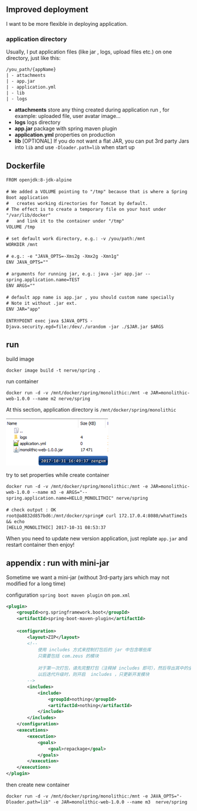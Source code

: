 ## Improved deployment

I want to be more flexible in deploying application.

### application directory

Usually, I put application files (like jar , logs, upload files etc.) on one directory, just like this:

```
/you_path/{appName}
| - attachments
| - app.jar
| - application.yml
| - lib
| - logs
```

* **attachments** store any thing created during application run , for example: uploaded file, user avatar image...
* **logs**	logs directory
* **app.jar**	package with spring maven plugin
* **application.yml** properties on production
* **lib**	[OPTIONAL] If you do not want a flat JAR, you can put 3rd party Jars into `lib` and use `-Dloader.path=lib` when start up

## Dockerfile

```shell
FROM openjdk:8-jdk-alpine

# We added a VOLUME pointing to "/tmp" because that is where a Spring Boot application 
#	creates working directories for Tomcat by default. 
# The effect is to create a temporary file on your host under "/var/lib/docker" 
#	and link it to the container under "/tmp"
VOLUME /tmp

# set default work directory, e.g.: -v /you/path:/mnt
WORKDIR /mnt

# e.g.: -e "JAVA_OPTS=-Xms2g -Xmx2g -Xmn1g"
ENV JAVA_OPTS=""

# arguments for running jar, e.g.: java -jar app.jar --spring.application.name=TEST
ENV ARGS=""

# default app name is app.jar , you should custom name specially
# Note it without .jar ext.
ENV JAR="app"

ENTRYPOINT exec java $JAVA_OPTS -Djava.security.egd=file:/dev/./urandom -jar ./$JAR.jar $ARGS
```

## run

build image
```
docker image build -t nerve/spring .
```

run container
```
docker run -d -v /mnt/docker/spring/monolithic:/mnt -e JAR=monolithic-web-1.0.0 --name m2 nerve/spring
```

At this section, application directory is `/mnt/docker/spring/monolithic`

![](images/monolithic-directory.png)

try to set properties while create container
```
docker run -d -v /mnt/docker/spring/monolithic:/mnt -e JAR=monolithic-web-1.0.0 --name m3 -e ARGS="--spring.application.name=HELLO_MONOLITHIC" nerve/spring

# check output : OK
root@a8832d857bd6:/mnt/docker/spring# curl 172.17.0.4:8080/whatTimeIs && echo
[HELLO_MONOLITHIC] 2017-10-31 08:53:37
```

When you need to update new version application, just replate `app.jar` and restart container then enjoy!

## appendix : run with mini-jar

Sometime we want a mini-jar (without 3rd-party jars which may not modified for a long time)

configuration `spring boot maven plugin` on `pom.xml`

```xml
<plugin>
    <groupId>org.springframework.boot</groupId>
    <artifactId>spring-boot-maven-plugin</artifactId>

    <configuration>
        <layout>ZIP</layout>
        <!--
            使用 includes 方式来控制打包后的 jar 中包含哪些库
            只需要包括 com.zeus 的模块

            对于第一次打包，请先完整打包（注释掉 includes 即可），然后导出其中的全部第三方库（比如保存到 libs）
            以后迭代升级时，则开启  includes ，只更新开发模块
        -->
        <includes>
            <include>
                <groupId>nothing</groupId>
                <artifactId>nothing</artifactId>
            </include>
        </includes>
    </configuration>
    <executions>
        <execution>
            <goals>
                <goal>repackage</goal>
            </goals>
        </execution>
    </executions>
</plugin>
```

then create new container
```
docker run -d -v /mnt/docker/spring/monolithic:/mnt -e JAVA_OPTS="-Dloader.path=lib" -e JAR=monolithic-web-1.0.0 --name m3  nerve/spring
```